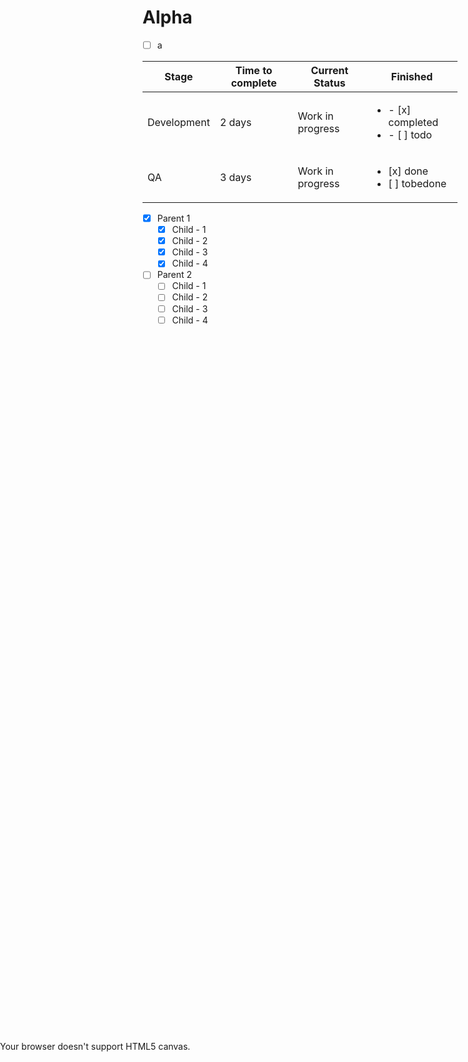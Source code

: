 # Alpha

<div class="gm4html5_div_class" id="gm4html5_div_id">
  <canvas id="canvas" width="640" height="360" style="position: absolute; top: 50%; left: 50%; bottom: -50%; right: -50%; transform: translate(-50%, -50%);">
    <p>Your browser doesn't support HTML5 canvas.</p>
  </canvas>
</div>
<script type="text/javascript" src="html5game/Chronicle Destiny.js?cachebust=128745350"></script>
<script>window.onload = GameMaker_Init;</script>

  

- [ ] a


| Stage      | Time to complete  | Current Status | Finished                       |
|------------|---------------|----------------|------------------------------------|
| Development| 2 days    | Work in progress | <ul><li>- [x] completed</li><li>- [ ] todo</li></ul>
| QA     |3 days |  Work in progress | <ul><li>[x] done</li><li>[ ] tobedone</li></ul>

- [X] Parent 1
    - [X] Child - 1
    - [X] Child - 2
    - [X] Child - 3
    - [X] Child - 4
- [ ] Parent 2
    - [ ] Child - 1
    - [ ] Child - 2
    - [ ] Child - 3
    - [ ] Child - 4